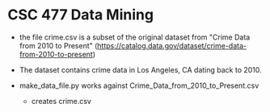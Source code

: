# CSC 477 Data Mining 

* the file crime.csv is a subset of the original dataset from "Crime Data from 2010 to Present" (https://catalog.data.gov/dataset/crime-data-from-2010-to-present)
* The dataset contains crime data in Los Angeles, CA dating back to 2010.

* make_data_file.py works against Crime_Data_from_2010_to_Present.csv
  * creates crime.csv
  
  






